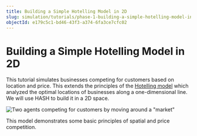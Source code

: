 ```yaml
---
title: Building a Simple Hotelling Model in 2D
slug: simulation/tutorials/phase-1-building-a-simple-hotelling-model-in-2d
objectId: e179c5c1-bd46-43f3-a374-6fa3ce7cfc02
---
```


# Building a Simple Hotelling Model in 2D

This tutorial simulates businesses competing for customers based on location and price. This extends the principles of the [Hotelling model](http://www.math.toronto.edu/mccann/assignments/477/Hotelling29.pdf) which analyzed the optimal locations of businesses along a one-dimensional line. We will use HASH to build it in a 2D space.

![Two agents competing for customers by moving around a &quot;market&quot;](https://cdn-us1.hash.ai/site/docs/lc_p1_overview.gif)

This model demonstrates some basic principles of spatial and price competition.

